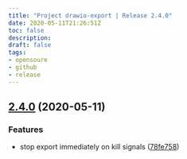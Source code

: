 ```yaml
---
title: "Project drawio-export | Release 2.4.0"
date: 2020-05-11T21:26:51Z
toc: false
description: 
draft: false
tags:
- opensoure
- github
- release
---
```

## [2.4.0](http://github.com/rlespinasse/drawio-export/compare/2.3.1...2.4.0) (2020-05-11)


### Features

* stop export immediately on kill signals ([78fe758](http://github.com/rlespinasse/drawio-export/commit/78fe7587964a963d86279da9c3bcb76d1e117f0d))



